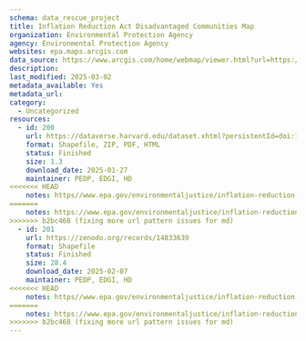 ```yaml
---
schema: data_rescue_project 
title: Inflation Reduction Act Disadvantaged Communities Map
organization: Environmental Protection Agency
agency: Environmental Protection Agency
websites: epa.maps.arcgis.com
data_source: https://www.arcgis.com/home/webmap/viewer.html?url=https://geopub.epa.gov/arcgis/rest/services/ejscreen/environmental_climate_justice_program/MapServer&source=sd
description: 
last_modified: 2025-03-02
metadata_available: Yes
metadata_url: 
category:
  - Uncategorized
resources:
  - id: 200
    url: https://dataverse.harvard.edu/dataset.xhtml?persistentId=doi:10.7910/DVN/FMKBXS
    format: Shapefile, ZIP, PDF, HTML
    status: Finished
    size: 1.3
    download_date: 2025-01-27
    maintainer: PEDP, EDGI, HD
<<<<<<< HEAD
    notes: https//www.epa.gov/environmentaljustice/inflation-reduction-act-disadvantaged-communities-map; data download here https//gaftp.epa.gov/EPA_IRA_Public/
=======
    notes: https://www.epa.gov/environmentaljustice/inflation-reduction-act-disadvantaged-communities-map; data download here: https://gaftp.epa.gov/EPA_IRA_Public/
>>>>>>> b2bc468 (fixing more url pattern issues for md)
  - id: 201
    url: https://zenodo.org/records/14833639
    format: Shapefile
    status: Finished
    size: 28.4
    download_date: 2025-02-07
    maintainer: PEDP, EDGI, HD
<<<<<<< HEAD
    notes: https//www.epa.gov/environmentaljustice/inflation-reduction-act-disadvantaged-communities-map; data download here https//gaftp.epa.gov/EPA_IRA_Public/
=======
    notes: https://www.epa.gov/environmentaljustice/inflation-reduction-act-disadvantaged-communities-map; data download here: https://gaftp.epa.gov/EPA_IRA_Public/
>>>>>>> b2bc468 (fixing more url pattern issues for md)
---
```

